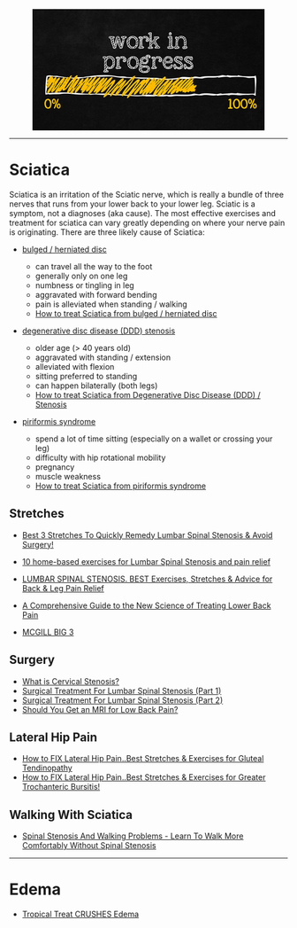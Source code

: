 <!--
Maintainer:   jeffskinnerbox@yahoo.com / www.jeffskinnerbox.me
Version:      0.0.0
-->



<div align="center">
<img src="https://raw.githubusercontent.com/jeffskinnerbox/blog/main/content/images/banners-bkgrds/work-in-progress.jpg" title="These materials require additional work and are not ready for general use." align="center" width=420px height=219px>
</div>



-----


# Sciatica
Sciatica is an irritation of the Sciatic nerve,
which is really a bundle of three nerves that runs from your lower back to your lower leg.
Sciatic is a symptom, not a diagnoses (aka cause).
The most effective exercises and treatment for sciatica can vary greatly depending on where your nerve pain is originating.
There are three likely cause of Sciatica:

* [bulged / herniated disc](https://www.youtube.com/watch?v=KhTDej-LKRM&t=174s)
    * can travel all the way to the foot
    * generally only on one leg
    * numbness or tingling in leg
    * aggravated with forward bending
    * pain is alleviated when standing / walking
    * [How to treat Sciatica from bulged / herniated disc](https://www.youtube.com/watch?v=fDkw-Zi5MBg)

* [degenerative disc disease (DDD) stenosis](https://www.youtube.com/watch?v=KhTDej-LKRM&t=511s)
    * older age (> 40 years old)
    * aggravated with standing / extension
    * alleviated with flexion
    * sitting preferred to standing
    * can happen bilaterally (both legs)
    * [How to treat Sciatica from Degenerative Disc Disease (DDD) / Stenosis](https://www.youtube.com/watch?v=bgY7uWPOlRA)

* [piriformis syndrome](https://www.youtube.com/watch?v=KhTDej-LKRM&t=617s)
    * spend a lot of time sitting (especially on a wallet or crossing your leg)
    * difficulty with hip rotational mobility
    * pregnancy
    * muscle weakness
    * [How to treat Sciatica from piriformis syndrome](https://www.youtube.com/watch?v=5ZXJEO6fc-4&t=0s)


## Stretches
* [Best 3 Stretches To Quickly Remedy Lumbar Spinal Stenosis & Avoid Surgery!](https://www.youtube.com/watch?v=qXTjlDmj5LQ)
* [10 home-based exercises for Lumbar Spinal Stenosis and pain relief](https://www.youtube.com/watch?v=ZuyQTHwRGgY)
* [LUMBAR SPINAL STENOSIS. BEST Exercises, Stretches & Advice for Back & Leg Pain Relief](https://www.youtube.com/watch?v=jo368Q-ow_M)


* [A Comprehensive Guide to the New Science of Treating Lower Back Pain](https://getpocket.com/explore/item/a-comprehensive-guide-to-the-new-science-of-treating-lower-back-pain)
* [MCGILL BIG 3](https://squatuniversity.com/2018/06/21/the-mcgill-big-3-for-core-stability/)

## Surgery
* [What is Cervical Stenosis?](https://www.youtube.com/watch?v=sK5BdbUY8LQ)
* [Surgical Treatment For Lumbar Spinal Stenosis (Part 1)](https://www.youtube.com/watch?v=CQ45nJyu3kY&t=67s)
* [Surgical Treatment For Lumbar Spinal Stenosis (Part 2)](https://www.youtube.com/watch?v=moLUWFuY5u8)
* [Should You Get an MRI for Low Back Pain?](https://betterhumans.pub/should-you-get-an-mri-for-low-back-pain-2d446f7f7b48)

## Lateral Hip Pain
* [How to FIX Lateral Hip Pain..Best Stretches & Exercises for Gluteal Tendinopathy](https://www.youtube.com/watch?v=l5Me8a1Hui4)
* [How to FIX Lateral Hip Pain..Best Stretches & Exercises for Greater Trochanteric Bursitis!](https://www.youtube.com/watch?v=so5rAv2S8-A)

## Walking With Sciatica
* [Spinal Stenosis And Walking Problems - Learn To Walk More Comfortably Without Spinal Stenosis](https://www.youtube.com/watch?v=UWd0rUZqA5E)


-------


# Edema
* [Tropical Treat CRUSHES Edema](https://lymphsystemsupport.com/presentation)

